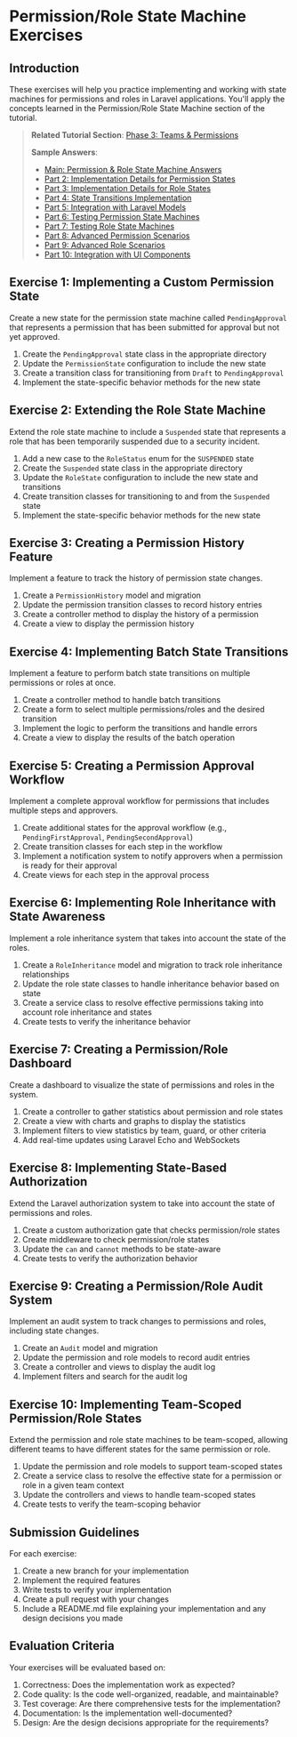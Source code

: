 # Permission/Role State Machine Exercises

<link rel="stylesheet" href="../assets/css/styles.css">

## Introduction

These exercises will help you practice implementing and working with state machines for permissions and roles in Laravel applications. You'll apply the concepts learned in the Permission/Role State Machine section of the tutorial.

> **Related Tutorial Section**: [Phase 3: Teams & Permissions](../050-implementation/040-phase3-teams-permissions/000-index.md)
>
> **Sample Answers**:
> - [Main: Permission & Role State Machine Answers](../070-sample-answers/040-042-permission-role-state-machine-exercises-answers.md)
> - [Part 2: Implementation Details for Permission States](../070-sample-answers/040-042-permission-role-state-machine-exercises-answers-part2.md)
> - [Part 3: Implementation Details for Role States](../070-sample-answers/040-042-permission-role-state-machine-exercises-answers-part3.md)
> - [Part 4: State Transitions Implementation](../070-sample-answers/040-042-permission-role-state-machine-exercises-answers-part4.md)
> - [Part 5: Integration with Laravel Models](../070-sample-answers/040-042-permission-role-state-machine-exercises-answers-part5.md)
> - [Part 6: Testing Permission State Machines](../070-sample-answers/040-042-permission-role-state-machine-exercises-answers-part6.md)
> - [Part 7: Testing Role State Machines](../070-sample-answers/040-042-permission-role-state-machine-exercises-answers-part7.md)
> - [Part 8: Advanced Permission Scenarios](../070-sample-answers/040-042-permission-role-state-machine-exercises-answers-part8.md)
> - [Part 9: Advanced Role Scenarios](../070-sample-answers/040-042-permission-role-state-machine-exercises-answers-part9.md)
> - [Part 10: Integration with UI Components](../070-sample-answers/040-042-permission-role-state-machine-exercises-answers-part10.md)

## Exercise 1: Implementing a Custom Permission State

Create a new state for the permission state machine called `PendingApproval` that represents a permission that has been submitted for approval but not yet approved.

1. Create the `PendingApproval` state class in the appropriate directory
2. Update the `PermissionState` configuration to include the new state
3. Create a transition class for transitioning from `Draft` to `PendingApproval`
4. Implement the state-specific behavior methods for the new state

## Exercise 2: Extending the Role State Machine

Extend the role state machine to include a `Suspended` state that represents a role that has been temporarily suspended due to a security incident.

1. Add a new case to the `RoleStatus` enum for the `SUSPENDED` state
2. Create the `Suspended` state class in the appropriate directory
3. Update the `RoleState` configuration to include the new state and transitions
4. Create transition classes for transitioning to and from the `Suspended` state
5. Implement the state-specific behavior methods for the new state

## Exercise 3: Creating a Permission History Feature

Implement a feature to track the history of permission state changes.

1. Create a `PermissionHistory` model and migration
2. Update the permission transition classes to record history entries
3. Create a controller method to display the history of a permission
4. Create a view to display the permission history

## Exercise 4: Implementing Batch State Transitions

Implement a feature to perform batch state transitions on multiple permissions or roles at once.

1. Create a controller method to handle batch transitions
2. Create a form to select multiple permissions/roles and the desired transition
3. Implement the logic to perform the transitions and handle errors
4. Create a view to display the results of the batch operation

## Exercise 5: Creating a Permission Approval Workflow

Implement a complete approval workflow for permissions that includes multiple steps and approvers.

1. Create additional states for the approval workflow (e.g., `PendingFirstApproval`, `PendingSecondApproval`)
2. Create transition classes for each step in the workflow
3. Implement a notification system to notify approvers when a permission is ready for their approval
4. Create views for each step in the approval process

## Exercise 6: Implementing Role Inheritance with State Awareness

Implement a role inheritance system that takes into account the state of the roles.

1. Create a `RoleInheritance` model and migration to track role inheritance relationships
2. Update the role state classes to handle inheritance behavior based on state
3. Create a service class to resolve effective permissions taking into account role inheritance and states
4. Create tests to verify the inheritance behavior

## Exercise 7: Creating a Permission/Role Dashboard

Create a dashboard to visualize the state of permissions and roles in the system.

1. Create a controller to gather statistics about permission and role states
2. Create a view with charts and graphs to display the statistics
3. Implement filters to view statistics by team, guard, or other criteria
4. Add real-time updates using Laravel Echo and WebSockets

## Exercise 8: Implementing State-Based Authorization

Extend the Laravel authorization system to take into account the state of permissions and roles.

1. Create a custom authorization gate that checks permission/role states
2. Create middleware to check permission/role states
3. Update the `can` and `cannot` methods to be state-aware
4. Create tests to verify the authorization behavior

## Exercise 9: Creating a Permission/Role Audit System

Implement an audit system to track changes to permissions and roles, including state changes.

1. Create an `Audit` model and migration
2. Update the permission and role models to record audit entries
3. Create a controller and views to display the audit log
4. Implement filters and search for the audit log

## Exercise 10: Implementing Team-Scoped Permission/Role States

Extend the permission and role state machines to be team-scoped, allowing different teams to have different states for the same permission or role.

1. Update the permission and role models to support team-scoped states
2. Create a service class to resolve the effective state for a permission or role in a given team context
3. Update the controllers and views to handle team-scoped states
4. Create tests to verify the team-scoping behavior

## Submission Guidelines

For each exercise:

1. Create a new branch for your implementation
2. Implement the required features
3. Write tests to verify your implementation
4. Create a pull request with your changes
5. Include a README.md file explaining your implementation and any design decisions you made

## Evaluation Criteria

Your exercises will be evaluated based on:

1. Correctness: Does the implementation work as expected?
2. Code quality: Is the code well-organized, readable, and maintainable?
3. Test coverage: Are there comprehensive tests for the implementation?
4. Documentation: Is the implementation well-documented?
5. Design: Are the design decisions appropriate for the requirements?
